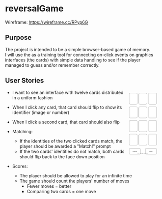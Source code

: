 # reversalGame

Wireframe: https://wireframe.cc/RPyp6G

## Purpose

The project is intended to be a simple browser-based game of memory. \
I will use the as a training tool for connecting on-click events on graphics interfaces (the cards) with simple data handling to see if the player managed to guess and/or remember correctly.

## User Stories
<img src="img/reversalGameGUI.svg" width="auto" height="200px" style="float:right; padding: 10px;">

* I want to see an interface with twelve cards distributed in a uniform fashion 
* When I click any card, that card should flip to show its identifier (image or number)

* When I click a second card, that card should also flip
* Matching:
    * If the identities of the two clicked cards match, the player should be awarded a "Match!" prompt
    * If the two cards' identities do not match, both cards should flip back to the face down position
* Scores:
    * The player should be allowed to play for an infinite time
    * The game should count the players' number of moves
        * Fewer moves = better
        * Comparing two cards = one move